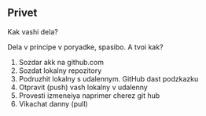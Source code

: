 ## Privet


Kak vashi dela?

Dela v principe v poryadke, spasibo. A tvoi kak?

1. Sozdar akk na github.com
2. Sozdat lokalny repozitory
3. Podruzhit lokalny s udalennym. GitHub dast podzkazku
4. Otpravit (push) vash lokalny v udalenny
5. Provesti izmeneiya naprimer cherez git hub
6. Vikachat danny (pull)